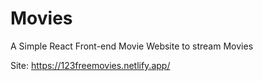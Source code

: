 # Movies
A Simple React Front-end Movie Website to stream Movies

Site: https://123freemovies.netlify.app/
